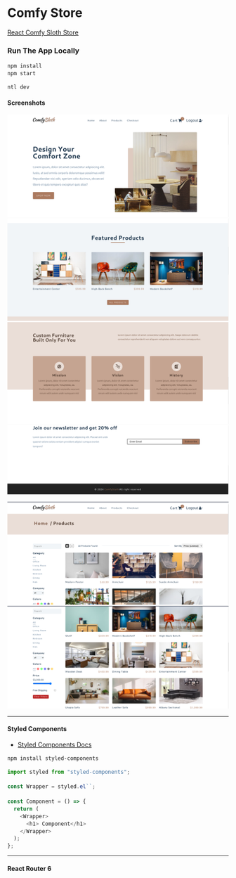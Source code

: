 # Comfy Store

[React Comfy Sloth Store](https://myreact-comfy-sloth-project.netlify.app/)

### Run The App Locally

```bash
npm install
npm start
```

```bash
ntl dev
```

#### Screenshots

![alt text](./screenshots/image.png)
![alt text](./screenshots/image-1.png)
![alt text](./screenshots/image-2.png)
![alt text](./screenshots/image-3.png)

![alt text](./screenshots/image-4.png)
![alt text](./screenshots/image-5.png)

---

#### Styled Components

- [Styled Components Docs](https://styled-components.com/)

```sh
npm install styled-components
```

```js
import styled from "styled-components";

const Wrapper = styled.el``;

const Component = () => {
  return (
    <Wrapper>
      <h1> Component</h1>
    </Wrapper>
  );
};
```

----

#### React Router 6
